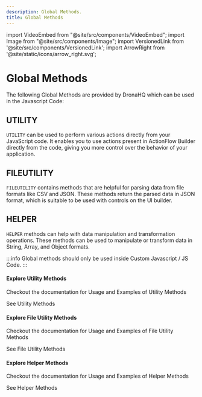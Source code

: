 ```yaml
---
description: Global Methods.
title: Global Methods
---
```


import VideoEmbed from "@site/src/components/VideoEmbed";
import Image from "@site/src/components/Image";
import VersionedLink from '@site/src/components/VersionedLink';
import ArrowRight from '@site/static/icons/arrow_right.svg';


# Global Methods
The following Global Methods are provided by DronaHQ which can be used in the Javascript Code:

## UTILITY 

`UTILITY` can be used to perform various actions directly from your JavaScript code. It enables you to use actions present in ActionFlow Builder directly from the code, giving you more control over the behavior of your application.

## FILEUTILITY 

`FILEUTILITY` contains methods that are helpful for parsing data from file formats like CSV and JSON. These methods return the parsed data in JSON format, which is suitable to be used with controls on the UI builder.

## HELPER 

`HELPER` methods can help with data manipulation and transformation operations. These methods can be used to manipulate or transform data in String, Array, and Object formats.

:::info
Global methods should only be used inside Custom Javascript / JS Code.
:::

<div className="gallery">
    <div className="card">
        <div className="card-header">
            <h4>Explore Utility Methods</h4>
        </div>
        <p>Checkout the documentation for Usage and Examples of Utility Methods</p>
        <VersionedLink to="/reference/Utility/">
            See Utility Methods <ArrowRight className="arrow" />
        </VersionedLink>
    </div>
    <div className="card">
        <div className="card-header">
            <h4>Explore File Utility Methods</h4>
        </div>
        <p>Checkout the documentation for Usage and Examples of File Utility Methods</p>
        <VersionedLink to="/reference/FileUtility/">
            See File Utility Methods <ArrowRight className="arrow" />
        </VersionedLink>
    </div>
    <div className="card">
        <div className="card-header">
            <h4>Explore Helper Methods</h4>
        </div>
        <p>Checkout the documentation for Usage and Examples of Helper Methods</p>
        <VersionedLink to="/reference/Helper/">
            See Helper Methods <ArrowRight className="arrow" />
        </VersionedLink>
    </div>
</div>

